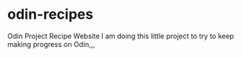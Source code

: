 # odin-recipes
Odin Project Recipe Website
I am doing this little project to try to keep making progress on Odin,,,

